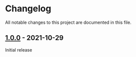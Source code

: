# Changelog

All notable changes to this project are documented in this file.

## [1.0.0](https://github.com/VerifiedJoseph/gotify-api-php/releases/tag/v1.0.0) - 2021-10-29

Initial release
